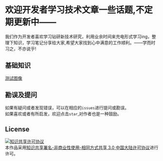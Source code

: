 # 欢迎开发者学习技术文章一些话题,不定期更新中——

我们作为开发者喜欢学习钻研新技术研究，利用业余时间来充电形式学习ing，整理下知识，学习笔记分享给大家,希望大家找到心中满意的工作顺利。——学而时习之，不亦说乎!

## 基础知识
[测试图像](https://github.com/Salvador23/Web-diary/blob/master/Public/Images/阿狸(1).png)

## 勘误及提问
如果有疑问或者发现错误，可以在相应的`issues`进行提问或勘误。<br />
如果喜欢或者有所启发，欢迎点击`star`,对作者也是一种鼓励。

## License
<a rel="license" href="http://creativecommons.org/licenses/by-nc-sa/3.0/cn/"><img alt="知识共享许可协议" style="border-width:0" src="https://i.creativecommons.org/l/by-nc-sa/3.0/cn/80x15.png" /></a><br />本作品采用<a rel="license" href="http://creativecommons.org/licenses/by-nc-sa/3.0/cn/">知识共享署名-非商业性使用-相同方式共享 3.0 中国大陆许可协议</a>进行许可。
